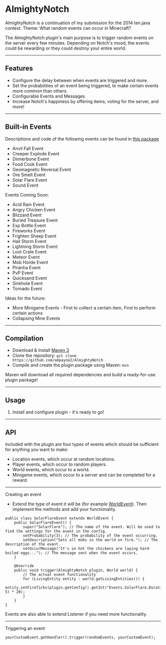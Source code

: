 AlmightyNotch
=============

AlmightyNotch is a continuation of my submission for the 2014 ten.java contest.
Theme: What random events can occur in Minecraft?

The AlmightyNotch plugin's main purpose is to trigger random events on the server every few minutes.
Depending on Notch's mood, the events could be rewarding or they could destroy your entire world.

---------------------------------------

Features
--------

- Configure the delay between when events are triggered and more.
- Set the probabilities of an event being triggered, to make certain events more common than others.
- Configurable Events and Messages.
- Increase Notch's happiness by offering items, voting for the server, and more!

---------------------------------------

Built-in Events
---------------

Descriptions and code of the following events can be found in [this package](https://github.com/ampayne2/AlmightyNotch/tree/master/src/main/java/me/ampayne2/almightynotch/event)
- Anvil Fall Event
- Creeper Explode Event
- Dinnerbone Event
- Food Cook Event
- Geomagnetic Reversal Event
- Ore Smelt Event
- Solar Flare Event
- Sound Event

Events Coming Soon:
- Acid Rain Event
- Angry Chicken Event
- Blizzard Event
- Buried Treasure Event
- Exp Bottle Event
- Fireworks Event
- Frighten Sheep Event
- Hail Storm Event
- Lightning Storm Event
- Loot Crate Event
- Meteor Event
- Mob Horde Event
- Piranha Event
- PvP Event
- Quicksand Event
- Sinkhole Event
- Tornado Event

Ideas for the future:
- More Minigame Events - First to collect a certain item, First to perform certain actions
- Collapsing Mine Events

---------------------------------------

Compilation
-----------

- Download & Install [Maven 3](http://maven.apache.org/download.html)
- Clone the repository: `git clone https://github.com/ampayne2/AlmightyNotch`
- Compile and create the plugin package using Maven: `mvn`

Maven will download all required dependencies and build a ready-for-use plugin package!

---------------------------------------

Usage
-----

1. Install and configure plugin - it's ready to go!

---------------------------------------

API
---

Included with the plugin are four types of events which should be sufficient for anything you want to make:
- Location events, which occur at random locations.
- Player events, which occur to random players.
- World events, which occur to a world.
- Minigame events, which occur to a server and can be completed for a reward.

---

Creating an event
- Extend the type of event it will be (for example [WorldEvent](https://github.com/ampayne2/AlmightyNotch/blob/master/src/main/java/me/ampayne2/almightynotch/event/WorldEvent.java)).
Then implement the methods and add your functionality.
```
public class SolarFlareEvent extends WorldEvent {
    public SolarFlareEvent() {
        super("SolarFlare"); // The name of the event. Will be used to find the settings for the event in the config.
        setProbability(3); // The probability of the event occurring.
        setDescription("Sets all mobs in the world on fire."); // The description of the event.
        setOccurMessage("It's so hot the chickens are laying hard-boiled eggs..."); // The message sent when the event occurs.
    }

    @Override
    public void trigger(AlmightyNotch plugin, World world) {
        // The actual event functionality
        for (LivingEntity entity : world.getLivingEntities()) {
            entity.setFireTicks(plugin.getConfig().getInt("Events.SolarFlare.Duration", 5) * 20);
        }
    }
}
```
Events are also able to extend Listener if you need more functionality.

---

Triggering an event
```
yourCustomEvent.getHandler().trigger(randomEvents, yourCustomEvent);
```